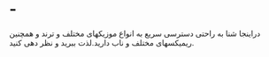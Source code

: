 # -
دراینجا شنا به راحتی دسترسی سریع به انواع موزیکهای مختلف و ترند و همچنین ریمیکسهای مختلف و ناب دارید.لذت ببرید و نظر دهی کنید.
